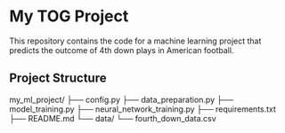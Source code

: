 # My TOG Project

This repository contains the code for a machine learning project that predicts the outcome of 4th down plays in American football.

## Project Structure
my_ml_project/
├── config.py
├── data_preparation.py
├── model_training.py
├── neural_network_training.py
├── requirements.txt
├── README.md
└── data/
    └── fourth_down_data.csv
